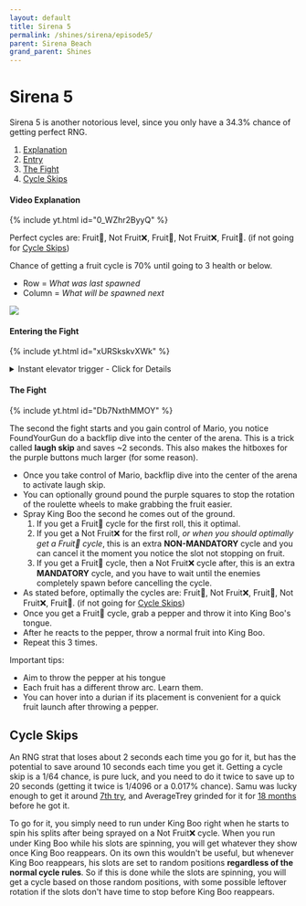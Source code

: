 ```yaml
---
layout: default 
title: Sirena 5
permalink: /shines/sirena/episode5/
parent: Sirena Beach
grand_parent: Shines
---
```


# Sirena 5  
Sirena 5 is another notorious level, since you only have a 34.3% chance of getting perfect RNG.  

1. [Explanation](/sms-guide/shines/sirena/episode5/#video-explanation)
2. [Entry](/sms-guide/shines/sirena/episode5/#entering-the-fight)
3. [The Fight](/sms-guide/shines/sirena/episode5/#the-fight)
4. [Cycle Skips](/sms-guide/shines/sirena/episode5/#cycle-skips)

#### Video Explanation
{% include yt.html id="0_WZhr2ByyQ" %}  

Perfect cycles are: Fruit🍍, Not Fruit❌, Fruit🍍, Not Fruit❌, Fruit🍍. (if not going for [Cycle Skips](sms-guide/shines/sirena/episode5/#cycle-skips))  

Chance of getting a fruit cycle is 70% until going to 3 health or below.  
- Row = *What was last spawned*  
- Column = *What will be spawned next*

<img src="/sms-guide/assets/shines/sirena/episode5/slothealthstats.png">  

#### Entering the Fight  
{% include yt.html id="xURSkskvXWk" %}  

<details markdown="block">
  <summary markdown="span">
    Instant elevator trigger - Click for Details
  </summary>
{: .text-gamma}
There is a small area you are able to get a ground pound that instantly triggers the elevator as shown in the video.  
<img src="/sms-guide/assets/shines/sirena/episode5/kbgptrigger.png">  
</details>  

#### The Fight  
{% include yt.html id="Db7NxthMMOY" %}  

The second the fight starts and you gain control of Mario, you notice FoundYourGun do a backflip dive into the center of the arena. This is a trick called **laugh skip** and saves ~2 seconds. This also makes the hitboxes for the purple buttons much larger (for some reason).  

- Once you take control of Mario, backflip dive into the center of the arena to activate laugh skip.
- You can optionally ground pound the purple squares to stop the rotation of the roulette wheels to make grabbing the fruit easier.
- Spray King Boo the second he comes out of the ground.
  1. If you get a Fruit🍍 cycle for the first roll, this it optimal.
  2. If you get a Not Fruit❌ for the first roll, *or when you should optimally get a Fruit🍍 cycle*, this is an extra **NON-MANDATORY** cycle and you can cancel it the moment you notice the slot not stopping on fruit.
  3. If you get a Fruit🍍 cycle, then a Not Fruit❌ cycle after, this is an extra **MANDATORY** cycle, and you have to wait until the enemies completely spawn before cancelling the cycle.
- As stated before, optimally the cycles are: Fruit🍍, Not Fruit❌, Fruit🍍, Not Fruit❌, Fruit🍍. (if not going for [Cycle Skips](sms-guide/shines/sirena/episode5/#cycle-skips))
- Once you get a Fruit🍍 cycle, grab a pepper and throw it into King Boo's tongue.
- After he reacts to the pepper, throw a normal fruit into King Boo.
- Repeat this 3 times.

Important tips:  
- Aim to throw the pepper at his tongue  
- Each fruit has a different throw arc. Learn them.  
- You can hover into a durian if its placement is convenient for a quick fruit launch after throwing a pepper.

## Cycle Skips
An RNG strat that loses about 2 seconds each time you go for it, but has the potential to save around 10 seconds each time you get it. Getting a cycle skip is a 1/64 chance, is pure luck, and you need to do it twice to save up to 20 seconds (getting it twice is 1/4096 or a 0.017% chance). Samu was lucky enough to get it around [7th try](https://www.youtube.com/watch?v=DIcjtHJf4AI), and AverageTrey grinded for it for [18 months](https://www.youtube.com/watch?v=JFDljTWMRvE) before he got it. 

To go for it, you simply need to run under King Boo right when he starts to spin his splits after being sprayed on a Not Fruit❌ cycle. When you run under King Boo while his slots are spinning, you will get whatever they show once King Boo reappears. On its own this wouldn't be useful, but whenever King Boo reappears, his slots are set to random positions **regardless of the normal cycle rules**. So if this is done while the slots are spinning, you will get a cycle based on those random positions, with some possible leftover rotation if the slots don't have time to stop before King Boo reappears.
